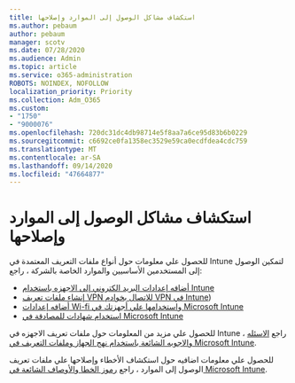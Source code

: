 ```yaml
---
title: استكشاف مشاكل الوصول إلى الموارد وإصلاحها
ms.author: pebaum
author: pebaum
manager: scotv
ms.date: 07/28/2020
ms.audience: Admin
ms.topic: article
ms.service: o365-administration
ROBOTS: NOINDEX, NOFOLLOW
localization_priority: Priority
ms.collection: Adm_O365
ms.custom:
- "1750"
- "9000076"
ms.openlocfilehash: 720dc31dc4db98714e5f8aa7a6ce95d83b6b0229
ms.sourcegitcommit: c6692ce0fa1358ec3529e59ca0ecdfdea4cdc759
ms.translationtype: MT
ms.contentlocale: ar-SA
ms.lasthandoff: 09/14/2020
ms.locfileid: "47664877"
---
```

# <a name="troubleshoot-resource-access-issues"></a>استكشاف مشاكل الوصول إلى الموارد وإصلاحها

للحصول علي معلومات حول أنواع ملفات التعريف المعتمدة في Intune لتمكين الوصول إلى المستخدمين الأساسيين والموارد الخاصة بالشركة ، راجع:

- [أضافه إعدادات البريد الكتروني إلى الاجهزه باستخدام Intune](https://docs.microsoft.com/intune/email-settings-configure)
- [إنشاء ملفات تعريف VPN للاتصال بخوادم VPN في Intune](https://docs.microsoft.com/intune/vpn-settings-configure))
- [أضافه إعدادات Wi-fi واستخدامها علي أجهزتك في Microsoft Intune](https://docs.microsoft.com/intune/wi-fi-settings-configure)
- [استخدام شهادات للمصادقة في Microsoft Intune](https://docs.microsoft.com/intune/certificates-configure)

للحصول علي مزيد من المعلومات حول ملفات تعريف الاجهزه في Intune ، راجع [الاسئله والاجوبه الشائعة باستخدام نهج الجهاز وملفات التعريف في Microsoft Intune](https://docs.microsoft.com/intune/device-profile-troubleshoot).

للحصول علي معلومات اضافيه حول استكشاف الأخطاء وإصلاحها علي ملفات تعريف الوصول إلى الموارد ، راجع [رموز الخطا والأوصاف الشائعة في Microsoft Intune](https://docs.microsoft.com/intune/troubleshoot-company-resource-access-problems).
